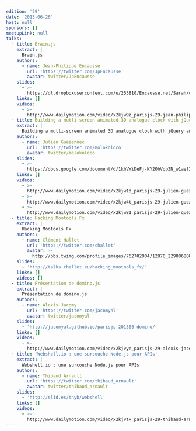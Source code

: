 ```yaml
---
edition: '29'
date: '2013-06-26'
host: null
sponsors: []
meetupLink: null
talks:
  - title: Brain.js
    extract: |
      Brain.js
    authors:
      - name: Jean-Philippe Encausse
        url: 'https://twitter.com/JpEncausse'
        avatar: twitter/JpEncausse
    slides:
      - >-
        https://dl.dropboxusercontent.com/u/255810/Encausse.net/Sarah/conf_brainjs_parisjs.pptx
    links: []
    videos:
      - >-
        http://www.dailymotion.com/video/x2kjw9z_parisjs-29-jean-philippe-encausse-brain-js_webcam
  - title: Building a mutli-screen animated 3D analogue clock with jQuery and CSS3
    extract: |
      Building a mutli-screen animated 3D analogue clock with jQuery and CSS3
    authors:
      - name: Julien Guézennec
        url: 'https://twitter.com/molokoloco'
        avatar: twitter/molokoloco
    slides:
      - >-
        https://docs.google.com/document/d/1khVWiDeFj-KY2OhVqbZN_w1aef2iCC0yhhLEdj8p8yY/
    links: []
    videos:
      - >-
        http://www.dailymotion.com/video/x2kjw1d_parisjs-29-julien-guezennec-building-a-mutli-screen-animated-3d-analogue-clock-with-jquery-and-css3_webcam
      - >-
        http://www.dailymotion.com/video/x2kjw4t_parisjs-29-julien-guezennec-building-a-mutli-screen-animated-3d-analogue-clock-with-jquery-and-css3_webcam
      - >-
        http://www.dailymotion.com/video/x2kjw81_parisjs-29-julien-guezennec-building-a-mutli-screen-animated-3d-analogue-clock-with-jquery-and-css3_webcam
  - title: Hacking Mootools Fx
    extract: |
      Hacking Mootools Fx
    authors:
      - name: Clément Hallet
        url: 'https://twitter.com/challet'
        avatar: >-
          http://pbs.twimg.com/profile_images/762702904/12870_229006808135_636953135_4441217_1387053_n_bigger.jpg
    slides:
      - 'http://talks.challet.eu/hacking_mootools_fx/'
    links: []
    videos: []
  - title: Présentation de domino.js
    extract: |
      Présentation de domino.js
    authors:
      - name: Alexis Jacomy
        url: 'https://twitter.com/jacomyal'
        avatar: twitter/jacomyal
    slides:
      - 'http://jacomyal.github.io/parisjs-201306-domino/'
    links: []
    videos:
      - >-
        http://www.dailymotion.com/video/x2kjvye_parisjs-29-alexis-jacomy-presentation-de-domino-js_webcam
  - title: 'Webshell.io : une surcouche Node.js pour APIs'
    extract: |
      Webshell.io : une surcouche Node.js pour APIs
    authors:
      - name: Thibaud Arnault
        url: 'https://twitter.com/thibaud_arnault'
        avatar: twitter/thibaud_arnault
    slides:
      - 'http://slid.es/thyb/webshell'
    links: []
    videos:
      - >-
        http://www.dailymotion.com/video/x2kjvtx_parisjs-29-thibaud-arnault-webshell-io-une-surcouche-node-js-pour-apis_webcam
---
```

